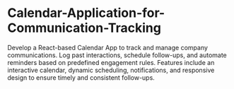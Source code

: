 # Calendar-Application-for-Communication-Tracking
Develop a React-based Calendar App to track and manage company communications. Log past interactions, schedule follow-ups, and automate reminders based on predefined engagement rules. Features include an interactive calendar, dynamic scheduling, notifications, and responsive design to ensure timely and consistent follow-ups.
